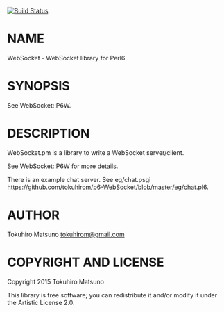 [![Build Status](https://travis-ci.org/tokuhirom/p6-WebSocket.svg?branch=master)](https://travis-ci.org/tokuhirom/p6-WebSocket)

NAME
====

WebSocket - WebSocket library for Perl6

SYNOPSIS
========

See WebSocket::P6W.

DESCRIPTION
===========

WebSocket.pm is a library to write a WebSocket server/client.

See WebSocket::P6W for more details.

There is an example chat server. See eg/chat.psgi https://github.com/tokuhirom/p6-WebSocket/blob/master/eg/chat.pl6.

AUTHOR
======

Tokuhiro Matsuno <tokuhirom@gmail.com>

COPYRIGHT AND LICENSE
=====================

Copyright 2015 Tokuhiro Matsuno

This library is free software; you can redistribute it and/or modify it under the Artistic License 2.0.
